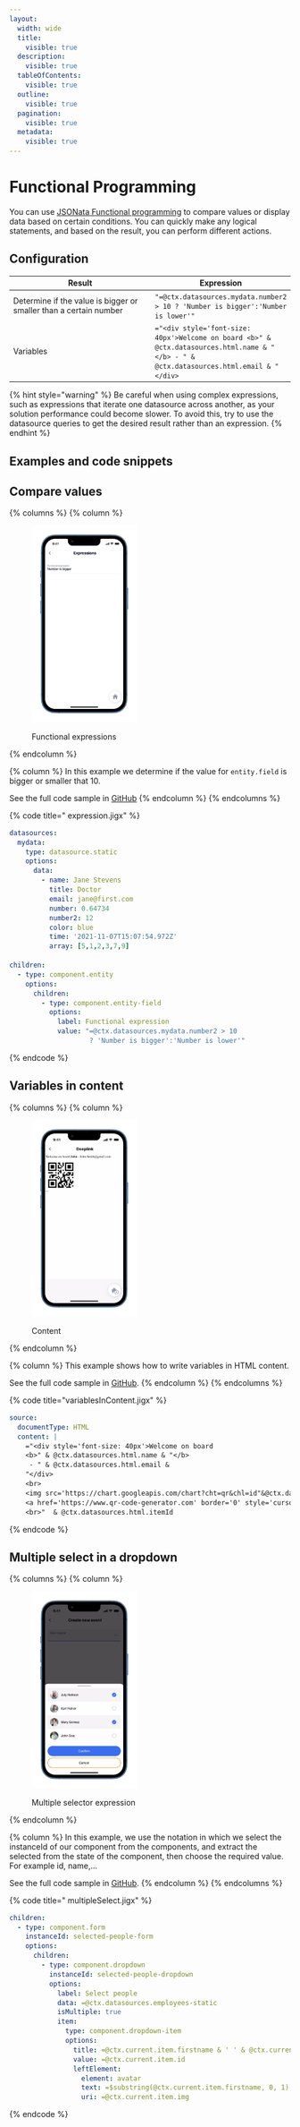 ```yaml
---
layout:
  width: wide
  title:
    visible: true
  description:
    visible: true
  tableOfContents:
    visible: true
  outline:
    visible: true
  pagination:
    visible: true
  metadata:
    visible: true
---
```


# Functional Programming

You can use [JSONata Functional programming](https://docs.jsonata.org/programming) to compare values or display data based on certain conditions. You can quickly make any logical statements, and based on the result, you can perform different actions.

## Configuration

<table><thead><tr><th width="251.87109375">Result</th><th>Expression</th></tr></thead><tbody><tr><td>Determine if the value is bigger or smaller than a certain number</td><td><code>"=@ctx.datasources.mydata.number2 > 10 ? 'Number is bigger':'Number is lower'"</code></td></tr><tr><td>Variables</td><td><code>="&#x3C;div style='font-size: 40px'>Welcome on board &#x3C;b>" &#x26; @ctx.datasources.html.name &#x26; "&#x3C;/b> - " &#x26; @ctx.datasources.html.email &#x26; "&#x3C;/div></code></td></tr></tbody></table>

{% hint style="warning" %}
Be careful when using complex expressions, such as expressions that iterate one datasource across another, as your solution performance could become slower. To avoid this, try to use the datasource queries to get the desired result rather than an expression.
{% endhint %}

## Examples and code snippets

## Compare values

{% columns %}
{% column %}
<figure><img src="../../.gitbook/assets/exp-functional.png" alt="Functional expressions" width="188"><figcaption><p>Functional expressions</p></figcaption></figure>
{% endcolumn %}

{% column %}
In this example we determine if the value for `entity.field` is bigger or smaller that 10.

See the full code sample in [GitHub](https://github.com/jigx-com/jigx-samples/blob/main/quickstart/jigx-samples/jigs/guide-expressions/static-data/expression.jigx)
{% endcolumn %}
{% endcolumns %}

{% code title=" expression.jigx" %}
```yaml
datasources:
  mydata: 
    type: datasource.static
    options:
      data:
        - name: Jane Stevens
          title: Doctor
          email: jane@first.com
          number: 0.64734
          number2: 12
          color: blue
          time: '2021-11-07T15:07:54.972Z'
          array: [5,1,2,3,7,9]

children:
  - type: component.entity
    options:
      children:
        - type: component.entity-field
          options:
            label: Functional expression
            value: "=@ctx.datasources.mydata.number2 > 10 
                    ? 'Number is bigger':'Number is lower'"
```
{% endcode %}

## Variables in content

{% columns %}
{% column %}
<figure><img src="../../.gitbook/assets/exp-content.png" alt="Content" width="188"><figcaption><p>Content</p></figcaption></figure>
{% endcolumn %}

{% column %}
This example shows how to write variables in HTML content.

See the full code sample in [GitHub](https://github.com/jigx-com/jigx-samples/blob/main/quickstart/jigx-samples/jigs/guide-expressions/static-data/variablesInContent.jigx).
{% endcolumn %}
{% endcolumns %}

{% code title="variablesInContent.jigx" %}
```yaml
source:
  documentType: HTML
  content: |
    ="<div style='font-size: 40px'>Welcome on board 
    <b>" & @ctx.datasources.html.name & "</b>
     - " & @ctx.datasources.html.email &
    "</div>
    <br>
    <img src='https://chart.googleapis.com/chart?cht=qr&chl=id"&@ctx.datasources.html.itemId&"&chs=380x380&choe=UTF-8&chld=L|2' alt='qr code'>
    <a href='https://www.qr-code-generator.com' border='0' style='cursor:default'  rel='nofollow'></a>
    <br>"  & @ctx.datasources.html.itemId
```
{% endcode %}

## Multiple select in a dropdown

{% columns %}
{% column %}
<figure><img src="../../.gitbook/assets/exp-multiSelect.png" alt="Multiple selector expression" width="188"><figcaption><p>Multiple selector expression</p></figcaption></figure>
{% endcolumn %}

{% column %}
In this example, we use the notation in which we select the instanceId of our component from the components, and extract the selected from the state of the component, then choose the required value. For example id, name,...

See the full code sample in [GitHub](https://github.com/jigx-com/jigx-samples/blob/main/quickstart/jigx-samples/jigs/guide-expressions/static-data/multipleSelect.jigx).
{% endcolumn %}
{% endcolumns %}

{% code title=" multipleSelect.jigx" %}
```yaml
children:
  - type: component.form
    instanceId: selected-people-form
    options:
      children:
        - type: component.dropdown
          instanceId: selected-people-dropdown
          options:
            label: Select people
            data: =@ctx.datasources.employees-static
            isMultiple: true
            item:
              type: component.dropdown-item
              options:
                title: =@ctx.current.item.firstname & ' ' & @ctx.current.item.lastname
                value: =@ctx.current.item.id
                leftElement: 
                  element: avatar
                  text: =$substring(@ctx.current.item.firstname, 0, 1) & $substring(@ctx.current.item.lastname, 0, 1)
                  uri: =@ctx.current.item.img
```
{% endcode %}
